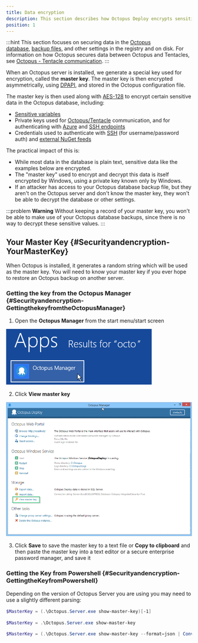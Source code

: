 ```yaml
---
title: Data encryption
description: This section describes how Octopus Deploy encrypts sensitive data at rest.
position: 1
---
```


:::hint
This section focuses on securing data in the [Octopus database](/docs/administration/octopus-database/index.md), [backup files](/docs/administration/backup-and-restore.md), and other settings in the registry and on disk. For information on how Octopus secures data between Octopus and Tentacles, see [Octopus - Tentacle communication](/docs/administration/security/octopus-tentacle-communication/index.md).
:::

When an Octopus server is installed, we generate a special key used for encryption, called the **master key**. The master key is then encrypted asymmetrically, using [DPAPI](http://msdn.microsoft.com/en-us/library/ms995355.aspx), and stored in the Octopus configuration file.

The master key is then used along with [AES-128](http://en.wikipedia.org/wiki/Advanced_Encryption_Standard) to encrypt certain sensitive data in the Octopus database, including:

- [Sensitive variables](/docs/deployment-process/variables/sensitive-variables.md)
- Private keys used for [Octopus/Tentacle](/docs/administration/security/octopus-tentacle-communication/index.md) communication, and for authenticating with [Azure](/docs/infrastructure/azure/index.md) and [SSH endpoints](/docs/infrastructure/ssh-targets/configuring-ssh-connection.md)
- Credentials used to authenticate with [SSH](/docs/infrastructure/ssh-targets/username-and-password.md) (for username/password auth) and [external NuGet feeds](/docs/packaging-applications/package-repositories/index.md)

The practical impact of this is:

- While most data in the database is plain text, sensitive data like the examples below are encrypted.
- The "master key" used to encrypt and decrypt this data is itself encrypted by Windows, using a private key known only by Windows.
- If an attacker has access to your Octopus database backup file, but they aren't on the Octopus server and don't know the master key, they won't be able to decrypt the database or other settings.

:::problem
**Warning**
Without keeping a record of your master key, you won't be able to make use of your Octopus database backups, since there is no way to decrypt these sensitive values.
:::

## Your Master Key {#Securityandencryption-YourMasterKey}

When Octopus is installed, it generates a random string which will be used as the master key. You will need to know your master key if you ever hope to restore an Octopus backup on another server.

### Getting the key from the Octopus Manager {#Securityandencryption-GettingthekeyfromtheOctopusManager}

1. Open the **Octopus Manager** from the start menu/start screen

![](/docs/images/3048071/3277610.png)

2. Click **View master key**

**![](/docs/images/3048071/3277606.png "width=500")**

3. Click **Save** to save the master key to a text file or **Copy to clipboard** and then paste the master key into a text editor or a secure enterprise password manager, and save it

### Getting the Key from Powershell {#Securityandencryption-GettingtheKeyfromPowershell}

Depending on the version of Octopus Server you are using you may need to use a slightly different parsing:

```powershell Octopus prior to 3.15 stripping extra whitespace
$MasterKey = (.\Octopus.Server.exe show-master-key)[-1]
```

```powershell Octopus 3.15+ using text
$MasterKey = .\Octopus.Server.exe show-master-key
```

```powershell Octopus 3.15+ using JSON (if you're in the mood)
$MasterKey = (.\Octopus.Server.exe show-master-key --format=json | ConvertFrom-Json).MasterKey
```